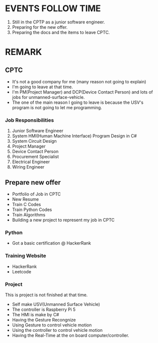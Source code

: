 # EVENTS FOLLOW TIME
1. Still in the CPTP as a junior software engineer.
2. Preparing for the new offer.
3. Preparing the docs and the items to leave CPTC.

# REMARK
## CPTC
- It's not a good company for me (many reason not going to explain)
- I'm going to leave at that time.
- I'm PM(Project Manager) and DCP(Device Contact Person) and lots of jobs for unmanned-surface-vehicle.
- The one of the main reason I going to leave is because the USV's program is not going to let me programming.

### Job Responsibilities
1. Junior Software Engineer
2. System HMI(Human Machine Interface) Program Design in C#
3. System Circuit Design
4. Project Manager
5. Device Contact Person
6. Procurement Specialist
7. Electrical Engineer
8. Wiring Engineer

## Prepare new offer
- Portfolio of Job in CPTC
- New Resume
- Train C Codes
- Train Python Codes
- Train Algorithms
- Building a new project to represent my job in CPTC

### Python
- Got a basic certification @ HackerRank

### Training Website
- HackerRank
- Leetcode

### Project
This is project is not finished at that time.
- Self make USV(Unmanned Surface Vehicle)
- The controller is Raspberry Pi 5
- The HMI is make by C#
- Having the Gesture Recongnize
- Using Gesture to control vehicle motion
- Using the controller to control vehicle motion
- Having the Real-Time at the on board computer/controller.

